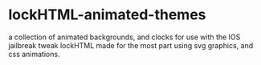 # lockHTML-animated-themes
a collection of animated backgrounds, and clocks for use with the IOS jailbreak tweak lockHTML
made for the most part using svg graphics, and css animations.
